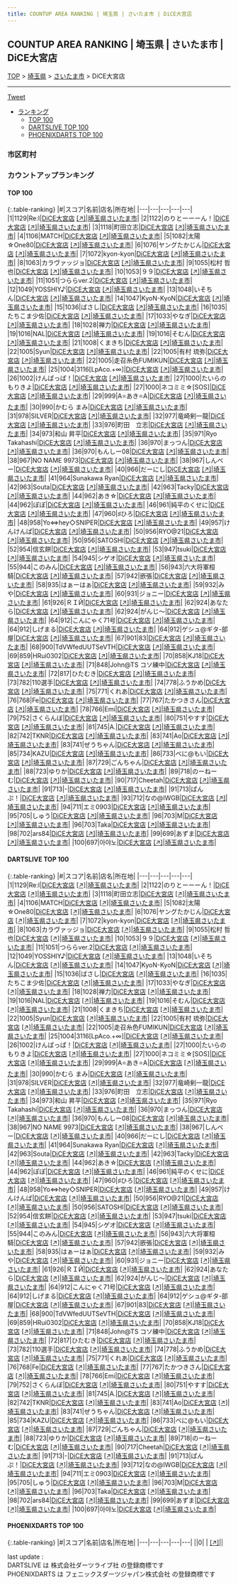```yaml
---
title: COUNTUP AREA RANKING | 埼玉県 | さいたま市 | DiCE大宮店
---
```

## COUNTUP AREA RANKING | 埼玉県 | さいたま市 | DiCE大宮店

[TOP](/darts/rank/) > [埼玉県](/darts/rank/埼玉県/) > [さいたま市](/darts/rank/埼玉県/さいたま市/) > DiCE大宮店

___

<a href="https://twitter.com/share?ref_src=twsrc%5Etfw" data-text="COUNTUP AREA RANKING | 埼玉県さいたま市DiCE大宮店" class="twitter-share-button" data-hashtags="DARTSLIVE,PHOENIXDARTS,darts,ダーツ" data-show-count="false">Tweet</a>

* [ランキング](#カウントアップランキング)
    * [TOP 100](#top-100)
    * [DARTSLIVE TOP 100](#dartslive-top-100)
    * [PHOENIXDARTS TOP 100](#phoenixdarts-top-100)

### 市区町村

<ul>

</ul>

### カウントアップランキング

#### TOP 100



{:.table-ranking}
|#|スコア|名前|店名|所在地|
|---|---|---|---|---|
|1|1129|<span class="rank-name-dl">Re:I</span>|<a href="/darts/rank/shops/e8726cdc5a16e8f7b21333aee1bd51e4.html">DiCE大宮店</a> <a href="https://search.dartslive.com/jp/shop/e8726cdc5a16e8f7b21333aee1bd51e4">[↗]</a>|<a href="/darts/rank/埼玉県/さいたま市">埼玉県さいたま市</a>|
|2|1122|<span class="rank-name-dl">のりとーーーん！</span>|<a href="/darts/rank/shops/e8726cdc5a16e8f7b21333aee1bd51e4.html">DiCE大宮店</a> <a href="https://search.dartslive.com/jp/shop/e8726cdc5a16e8f7b21333aee1bd51e4">[↗]</a>|<a href="/darts/rank/埼玉県/さいたま市">埼玉県さいたま市</a>|
|3|1118|<span class="rank-name-dl">町田立志</span>|<a href="/darts/rank/shops/e8726cdc5a16e8f7b21333aee1bd51e4.html">DiCE大宮店</a> <a href="https://search.dartslive.com/jp/shop/e8726cdc5a16e8f7b21333aee1bd51e4">[↗]</a>|<a href="/darts/rank/埼玉県/さいたま市">埼玉県さいたま市</a>|
|4|1106|<span class="rank-name-dl">MATCH</span>|<a href="/darts/rank/shops/e8726cdc5a16e8f7b21333aee1bd51e4.html">DiCE大宮店</a> <a href="https://search.dartslive.com/jp/shop/e8726cdc5a16e8f7b21333aee1bd51e4">[↗]</a>|<a href="/darts/rank/埼玉県/さいたま市">埼玉県さいたま市</a>|
|5|1082|<span class="rank-name-dl">太陽☆One80</span>|<a href="/darts/rank/shops/e8726cdc5a16e8f7b21333aee1bd51e4.html">DiCE大宮店</a> <a href="https://search.dartslive.com/jp/shop/e8726cdc5a16e8f7b21333aee1bd51e4">[↗]</a>|<a href="/darts/rank/埼玉県/さいたま市">埼玉県さいたま市</a>|
|6|1076|<span class="rank-name-dl">ヤングたかじん</span>|<a href="/darts/rank/shops/e8726cdc5a16e8f7b21333aee1bd51e4.html">DiCE大宮店</a> <a href="https://search.dartslive.com/jp/shop/e8726cdc5a16e8f7b21333aee1bd51e4">[↗]</a>|<a href="/darts/rank/埼玉県/さいたま市">埼玉県さいたま市</a>|
|7|1072|<span class="rank-name-dl">kyon-kyon</span>|<a href="/darts/rank/shops/e8726cdc5a16e8f7b21333aee1bd51e4.html">DiCE大宮店</a> <a href="https://search.dartslive.com/jp/shop/e8726cdc5a16e8f7b21333aee1bd51e4">[↗]</a>|<a href="/darts/rank/埼玉県/さいたま市">埼玉県さいたま市</a>|
|8|1063|<span class="rank-name-dl">カラヴァッジョ</span>|<a href="/darts/rank/shops/e8726cdc5a16e8f7b21333aee1bd51e4.html">DiCE大宮店</a> <a href="https://search.dartslive.com/jp/shop/e8726cdc5a16e8f7b21333aee1bd51e4">[↗]</a>|<a href="/darts/rank/埼玉県/さいたま市">埼玉県さいたま市</a>|
|9|1055|<span class="rank-name-dl">松村 哲也</span>|<a href="/darts/rank/shops/e8726cdc5a16e8f7b21333aee1bd51e4.html">DiCE大宮店</a> <a href="https://search.dartslive.com/jp/shop/e8726cdc5a16e8f7b21333aee1bd51e4">[↗]</a>|<a href="/darts/rank/埼玉県/さいたま市">埼玉県さいたま市</a>|
|10|1053|<span class="rank-name-dl">９９</span>|<a href="/darts/rank/shops/e8726cdc5a16e8f7b21333aee1bd51e4.html">DiCE大宮店</a> <a href="https://search.dartslive.com/jp/shop/e8726cdc5a16e8f7b21333aee1bd51e4">[↗]</a>|<a href="/darts/rank/埼玉県/さいたま市">埼玉県さいたま市</a>|
|11|1051|<span class="rank-name-dl">つららver.2</span>|<a href="/darts/rank/shops/e8726cdc5a16e8f7b21333aee1bd51e4.html">DiCE大宮店</a> <a href="https://search.dartslive.com/jp/shop/e8726cdc5a16e8f7b21333aee1bd51e4">[↗]</a>|<a href="/darts/rank/埼玉県/さいたま市">埼玉県さいたま市</a>|
|12|1049|<span class="rank-name-dl">YOSSHIY♪</span>|<a href="/darts/rank/shops/e8726cdc5a16e8f7b21333aee1bd51e4.html">DiCE大宮店</a> <a href="https://search.dartslive.com/jp/shop/e8726cdc5a16e8f7b21333aee1bd51e4">[↗]</a>|<a href="/darts/rank/埼玉県/さいたま市">埼玉県さいたま市</a>|
|13|1048|<span class="rank-name-dl">いそちん</span>|<a href="/darts/rank/shops/e8726cdc5a16e8f7b21333aee1bd51e4.html">DiCE大宮店</a> <a href="https://search.dartslive.com/jp/shop/e8726cdc5a16e8f7b21333aee1bd51e4">[↗]</a>|<a href="/darts/rank/埼玉県/さいたま市">埼玉県さいたま市</a>|
|14|1047|<span class="rank-name-dl">KyoN-KyoN</span>|<a href="/darts/rank/shops/e8726cdc5a16e8f7b21333aee1bd51e4.html">DiCE大宮店</a> <a href="https://search.dartslive.com/jp/shop/e8726cdc5a16e8f7b21333aee1bd51e4">[↗]</a>|<a href="/darts/rank/埼玉県/さいたま市">埼玉県さいたま市</a>|
|15|1036|<span class="rank-name-dl">ばさし</span>|<a href="/darts/rank/shops/e8726cdc5a16e8f7b21333aee1bd51e4.html">DiCE大宮店</a> <a href="https://search.dartslive.com/jp/shop/e8726cdc5a16e8f7b21333aee1bd51e4">[↗]</a>|<a href="/darts/rank/埼玉県/さいたま市">埼玉県さいたま市</a>|
|16|1035|<span class="rank-name-dl">たちこま少佐</span>|<a href="/darts/rank/shops/e8726cdc5a16e8f7b21333aee1bd51e4.html">DiCE大宮店</a> <a href="https://search.dartslive.com/jp/shop/e8726cdc5a16e8f7b21333aee1bd51e4">[↗]</a>|<a href="/darts/rank/埼玉県/さいたま市">埼玉県さいたま市</a>|
|17|1033|<span class="rank-name-dl">やなぎ</span>|<a href="/darts/rank/shops/e8726cdc5a16e8f7b21333aee1bd51e4.html">DiCE大宮店</a> <a href="https://search.dartslive.com/jp/shop/e8726cdc5a16e8f7b21333aee1bd51e4">[↗]</a>|<a href="/darts/rank/埼玉県/さいたま市">埼玉県さいたま市</a>|
|18|1028|<span class="rank-name-dl">禅力</span>|<a href="/darts/rank/shops/e8726cdc5a16e8f7b21333aee1bd51e4.html">DiCE大宮店</a> <a href="https://search.dartslive.com/jp/shop/e8726cdc5a16e8f7b21333aee1bd51e4">[↗]</a>|<a href="/darts/rank/埼玉県/さいたま市">埼玉県さいたま市</a>|
|19|1016|<span class="rank-name-dl">NAL</span>|<a href="/darts/rank/shops/e8726cdc5a16e8f7b21333aee1bd51e4.html">DiCE大宮店</a> <a href="https://search.dartslive.com/jp/shop/e8726cdc5a16e8f7b21333aee1bd51e4">[↗]</a>|<a href="/darts/rank/埼玉県/さいたま市">埼玉県さいたま市</a>|
|19|1016|<span class="rank-name-dl">そむん</span>|<a href="/darts/rank/shops/e8726cdc5a16e8f7b21333aee1bd51e4.html">DiCE大宮店</a> <a href="https://search.dartslive.com/jp/shop/e8726cdc5a16e8f7b21333aee1bd51e4">[↗]</a>|<a href="/darts/rank/埼玉県/さいたま市">埼玉県さいたま市</a>|
|21|1008|<span class="rank-name-dl">くまきち</span>|<a href="/darts/rank/shops/e8726cdc5a16e8f7b21333aee1bd51e4.html">DiCE大宮店</a> <a href="https://search.dartslive.com/jp/shop/e8726cdc5a16e8f7b21333aee1bd51e4">[↗]</a>|<a href="/darts/rank/埼玉県/さいたま市">埼玉県さいたま市</a>|
|22|1005|<span class="rank-name-dl">Syun</span>|<a href="/darts/rank/shops/e8726cdc5a16e8f7b21333aee1bd51e4.html">DiCE大宮店</a> <a href="https://search.dartslive.com/jp/shop/e8726cdc5a16e8f7b21333aee1bd51e4">[↗]</a>|<a href="/darts/rank/埼玉県/さいたま市">埼玉県さいたま市</a>|
|22|1005|<span class="rank-name-dl">有村 琉弥</span>|<a href="/darts/rank/shops/e8726cdc5a16e8f7b21333aee1bd51e4.html">DiCE大宮店</a> <a href="https://search.dartslive.com/jp/shop/e8726cdc5a16e8f7b21333aee1bd51e4">[↗]</a>|<a href="/darts/rank/埼玉県/さいたま市">埼玉県さいたま市</a>|
|22|1005|<span class="rank-name-dl">走召糸色FUMIKUN</span>|<a href="/darts/rank/shops/e8726cdc5a16e8f7b21333aee1bd51e4.html">DiCE大宮店</a> <a href="https://search.dartslive.com/jp/shop/e8726cdc5a16e8f7b21333aee1bd51e4">[↗]</a>|<a href="/darts/rank/埼玉県/さいたま市">埼玉県さいたま市</a>|
|25|1004|<span class="rank-name-dl">3116[LpAco.+∞]</span>|<a href="/darts/rank/shops/e8726cdc5a16e8f7b21333aee1bd51e4.html">DiCE大宮店</a> <a href="https://search.dartslive.com/jp/shop/e8726cdc5a16e8f7b21333aee1bd51e4">[↗]</a>|<a href="/darts/rank/埼玉県/さいたま市">埼玉県さいたま市</a>|
|26|1002|<span class="rank-name-dl">けんぱっぱ！</span>|<a href="/darts/rank/shops/e8726cdc5a16e8f7b21333aee1bd51e4.html">DiCE大宮店</a> <a href="https://search.dartslive.com/jp/shop/e8726cdc5a16e8f7b21333aee1bd51e4">[↗]</a>|<a href="/darts/rank/埼玉県/さいたま市">埼玉県さいたま市</a>|
|27|1000|<span class="rank-name-dl">たいらのもりきよ</span>|<a href="/darts/rank/shops/e8726cdc5a16e8f7b21333aee1bd51e4.html">DiCE大宮店</a> <a href="https://search.dartslive.com/jp/shop/e8726cdc5a16e8f7b21333aee1bd51e4">[↗]</a>|<a href="/darts/rank/埼玉県/さいたま市">埼玉県さいたま市</a>|
|27|1000|<span class="rank-name-dl">ネコミミ☆[SOS]</span>|<a href="/darts/rank/shops/e8726cdc5a16e8f7b21333aee1bd51e4.html">DiCE大宮店</a> <a href="https://search.dartslive.com/jp/shop/e8726cdc5a16e8f7b21333aee1bd51e4">[↗]</a>|<a href="/darts/rank/埼玉県/さいたま市">埼玉県さいたま市</a>|
|29|999|<span class="rank-name-dl">A⭐あき⭐A</span>|<a href="/darts/rank/shops/e8726cdc5a16e8f7b21333aee1bd51e4.html">DiCE大宮店</a> <a href="https://search.dartslive.com/jp/shop/e8726cdc5a16e8f7b21333aee1bd51e4">[↗]</a>|<a href="/darts/rank/埼玉県/さいたま市">埼玉県さいたま市</a>|
|30|990|<span class="rank-name-dl">かむら まみ</span>|<a href="/darts/rank/shops/e8726cdc5a16e8f7b21333aee1bd51e4.html">DiCE大宮店</a> <a href="https://search.dartslive.com/jp/shop/e8726cdc5a16e8f7b21333aee1bd51e4">[↗]</a>|<a href="/darts/rank/埼玉県/さいたま市">埼玉県さいたま市</a>|
|31|978|<span class="rank-name-dl">SILVER</span>|<a href="/darts/rank/shops/e8726cdc5a16e8f7b21333aee1bd51e4.html">DiCE大宮店</a> <a href="https://search.dartslive.com/jp/shop/e8726cdc5a16e8f7b21333aee1bd51e4">[↗]</a>|<a href="/darts/rank/埼玉県/さいたま市">埼玉県さいたま市</a>|
|32|977|<span class="rank-name-dl">竜崎剣一龍</span>|<a href="/darts/rank/shops/e8726cdc5a16e8f7b21333aee1bd51e4.html">DiCE大宮店</a> <a href="https://search.dartslive.com/jp/shop/e8726cdc5a16e8f7b21333aee1bd51e4">[↗]</a>|<a href="/darts/rank/埼玉県/さいたま市">埼玉県さいたま市</a>|
|33|976|<span class="rank-name-dl">町田　立志</span>|<a href="/darts/rank/shops/e8726cdc5a16e8f7b21333aee1bd51e4.html">DiCE大宮店</a> <a href="https://search.dartslive.com/jp/shop/e8726cdc5a16e8f7b21333aee1bd51e4">[↗]</a>|<a href="/darts/rank/埼玉県/さいたま市">埼玉県さいたま市</a>|
|34|973|<span class="rank-name-dl">和山 昇平</span>|<a href="/darts/rank/shops/e8726cdc5a16e8f7b21333aee1bd51e4.html">DiCE大宮店</a> <a href="https://search.dartslive.com/jp/shop/e8726cdc5a16e8f7b21333aee1bd51e4">[↗]</a>|<a href="/darts/rank/埼玉県/さいたま市">埼玉県さいたま市</a>|
|35|971|<span class="rank-name-dl">Ryo Takahashi</span>|<a href="/darts/rank/shops/e8726cdc5a16e8f7b21333aee1bd51e4.html">DiCE大宮店</a> <a href="https://search.dartslive.com/jp/shop/e8726cdc5a16e8f7b21333aee1bd51e4">[↗]</a>|<a href="/darts/rank/埼玉県/さいたま市">埼玉県さいたま市</a>|
|36|970|<span class="rank-name-dl">まっつん</span>|<a href="/darts/rank/shops/e8726cdc5a16e8f7b21333aee1bd51e4.html">DiCE大宮店</a> <a href="https://search.dartslive.com/jp/shop/e8726cdc5a16e8f7b21333aee1bd51e4">[↗]</a>|<a href="/darts/rank/埼玉県/さいたま市">埼玉県さいたま市</a>|
|36|970|<span class="rank-name-dl">もんしー08</span>|<a href="/darts/rank/shops/e8726cdc5a16e8f7b21333aee1bd51e4.html">DiCE大宮店</a> <a href="https://search.dartslive.com/jp/shop/e8726cdc5a16e8f7b21333aee1bd51e4">[↗]</a>|<a href="/darts/rank/埼玉県/さいたま市">埼玉県さいたま市</a>|
|38|967|<span class="rank-name-dl">NO NAME 9973</span>|<a href="/darts/rank/shops/e8726cdc5a16e8f7b21333aee1bd51e4.html">DiCE大宮店</a> <a href="https://search.dartslive.com/jp/shop/e8726cdc5a16e8f7b21333aee1bd51e4">[↗]</a>|<a href="/darts/rank/埼玉県/さいたま市">埼玉県さいたま市</a>|
|38|967|<span class="rank-name-dl">しんベー</span>|<a href="/darts/rank/shops/e8726cdc5a16e8f7b21333aee1bd51e4.html">DiCE大宮店</a> <a href="https://search.dartslive.com/jp/shop/e8726cdc5a16e8f7b21333aee1bd51e4">[↗]</a>|<a href="/darts/rank/埼玉県/さいたま市">埼玉県さいたま市</a>|
|40|966|<span class="rank-name-dl">だーにし</span>|<a href="/darts/rank/shops/e8726cdc5a16e8f7b21333aee1bd51e4.html">DiCE大宮店</a> <a href="https://search.dartslive.com/jp/shop/e8726cdc5a16e8f7b21333aee1bd51e4">[↗]</a>|<a href="/darts/rank/埼玉県/さいたま市">埼玉県さいたま市</a>|
|41|964|<span class="rank-name-dl">Sunakawa Ryan</span>|<a href="/darts/rank/shops/e8726cdc5a16e8f7b21333aee1bd51e4.html">DiCE大宮店</a> <a href="https://search.dartslive.com/jp/shop/e8726cdc5a16e8f7b21333aee1bd51e4">[↗]</a>|<a href="/darts/rank/埼玉県/さいたま市">埼玉県さいたま市</a>|
|42|963|<span class="rank-name-dl">Souta</span>|<a href="/darts/rank/shops/e8726cdc5a16e8f7b21333aee1bd51e4.html">DiCE大宮店</a> <a href="https://search.dartslive.com/jp/shop/e8726cdc5a16e8f7b21333aee1bd51e4">[↗]</a>|<a href="/darts/rank/埼玉県/さいたま市">埼玉県さいたま市</a>|
|42|963|<span class="rank-name-dl">Tacky</span>|<a href="/darts/rank/shops/e8726cdc5a16e8f7b21333aee1bd51e4.html">DiCE大宮店</a> <a href="https://search.dartslive.com/jp/shop/e8726cdc5a16e8f7b21333aee1bd51e4">[↗]</a>|<a href="/darts/rank/埼玉県/さいたま市">埼玉県さいたま市</a>|
|44|962|<span class="rank-name-dl">あき☆</span>|<a href="/darts/rank/shops/e8726cdc5a16e8f7b21333aee1bd51e4.html">DiCE大宮店</a> <a href="https://search.dartslive.com/jp/shop/e8726cdc5a16e8f7b21333aee1bd51e4">[↗]</a>|<a href="/darts/rank/埼玉県/さいたま市">埼玉県さいたま市</a>|
|44|962|<span class="rank-name-dl">ぽぽ</span>|<a href="/darts/rank/shops/e8726cdc5a16e8f7b21333aee1bd51e4.html">DiCE大宮店</a> <a href="https://search.dartslive.com/jp/shop/e8726cdc5a16e8f7b21333aee1bd51e4">[↗]</a>|<a href="/darts/rank/埼玉県/さいたま市">埼玉県さいたま市</a>|
|46|961|<span class="rank-name-dl">純平のくせに</span>|<a href="/darts/rank/shops/e8726cdc5a16e8f7b21333aee1bd51e4.html">DiCE大宮店</a> <a href="https://search.dartslive.com/jp/shop/e8726cdc5a16e8f7b21333aee1bd51e4">[↗]</a>|<a href="/darts/rank/埼玉県/さいたま市">埼玉県さいたま市</a>|
|47|960|<span class="rank-name-dl">♯ひろ</span>|<a href="/darts/rank/shops/e8726cdc5a16e8f7b21333aee1bd51e4.html">DiCE大宮店</a> <a href="https://search.dartslive.com/jp/shop/e8726cdc5a16e8f7b21333aee1bd51e4">[↗]</a>|<a href="/darts/rank/埼玉県/さいたま市">埼玉県さいたま市</a>|
|48|958|<span class="rank-name-dl">Yo⇔hey◇SNIPER</span>|<a href="/darts/rank/shops/e8726cdc5a16e8f7b21333aee1bd51e4.html">DiCE大宮店</a> <a href="https://search.dartslive.com/jp/shop/e8726cdc5a16e8f7b21333aee1bd51e4">[↗]</a>|<a href="/darts/rank/埼玉県/さいたま市">埼玉県さいたま市</a>|
|49|957|<span class="rank-name-dl">けんけんぱ</span>|<a href="/darts/rank/shops/e8726cdc5a16e8f7b21333aee1bd51e4.html">DiCE大宮店</a> <a href="https://search.dartslive.com/jp/shop/e8726cdc5a16e8f7b21333aee1bd51e4">[↗]</a>|<a href="/darts/rank/埼玉県/さいたま市">埼玉県さいたま市</a>|
|50|956|<span class="rank-name-dl">RYO@21</span>|<a href="/darts/rank/shops/e8726cdc5a16e8f7b21333aee1bd51e4.html">DiCE大宮店</a> <a href="https://search.dartslive.com/jp/shop/e8726cdc5a16e8f7b21333aee1bd51e4">[↗]</a>|<a href="/darts/rank/埼玉県/さいたま市">埼玉県さいたま市</a>|
|50|956|<span class="rank-name-dl">SATOSHI</span>|<a href="/darts/rank/shops/e8726cdc5a16e8f7b21333aee1bd51e4.html">DiCE大宮店</a> <a href="https://search.dartslive.com/jp/shop/e8726cdc5a16e8f7b21333aee1bd51e4">[↗]</a>|<a href="/darts/rank/埼玉県/さいたま市">埼玉県さいたま市</a>|
|52|954|<span class="rank-name-dl">信玄餅</span>|<a href="/darts/rank/shops/e8726cdc5a16e8f7b21333aee1bd51e4.html">DiCE大宮店</a> <a href="https://search.dartslive.com/jp/shop/e8726cdc5a16e8f7b21333aee1bd51e4">[↗]</a>|<a href="/darts/rank/埼玉県/さいたま市">埼玉県さいたま市</a>|
|53|947|<span class="rank-name-dl">tsuki</span>|<a href="/darts/rank/shops/e8726cdc5a16e8f7b21333aee1bd51e4.html">DiCE大宮店</a> <a href="https://search.dartslive.com/jp/shop/e8726cdc5a16e8f7b21333aee1bd51e4">[↗]</a>|<a href="/darts/rank/埼玉県/さいたま市">埼玉県さいたま市</a>|
|54|945|<span class="rank-name-dl">シゲオ</span>|<a href="/darts/rank/shops/e8726cdc5a16e8f7b21333aee1bd51e4.html">DiCE大宮店</a> <a href="https://search.dartslive.com/jp/shop/e8726cdc5a16e8f7b21333aee1bd51e4">[↗]</a>|<a href="/darts/rank/埼玉県/さいたま市">埼玉県さいたま市</a>|
|55|944|<span class="rank-name-dl">このみん</span>|<a href="/darts/rank/shops/e8726cdc5a16e8f7b21333aee1bd51e4.html">DiCE大宮店</a> <a href="https://search.dartslive.com/jp/shop/e8726cdc5a16e8f7b21333aee1bd51e4">[↗]</a>|<a href="/darts/rank/埼玉県/さいたま市">埼玉県さいたま市</a>|
|56|943|<span class="rank-name-dl">六大将軍桓騎</span>|<a href="/darts/rank/shops/e8726cdc5a16e8f7b21333aee1bd51e4.html">DiCE大宮店</a> <a href="https://search.dartslive.com/jp/shop/e8726cdc5a16e8f7b21333aee1bd51e4">[↗]</a>|<a href="/darts/rank/埼玉県/さいたま市">埼玉県さいたま市</a>|
|57|942|<span class="rank-name-dl">嵌張</span>|<a href="/darts/rank/shops/e8726cdc5a16e8f7b21333aee1bd51e4.html">DiCE大宮店</a> <a href="https://search.dartslive.com/jp/shop/e8726cdc5a16e8f7b21333aee1bd51e4">[↗]</a>|<a href="/darts/rank/埼玉県/さいたま市">埼玉県さいたま市</a>|
|58|935|<span class="rank-name-dl">はぁーはぁ</span>|<a href="/darts/rank/shops/e8726cdc5a16e8f7b21333aee1bd51e4.html">DiCE大宮店</a> <a href="https://search.dartslive.com/jp/shop/e8726cdc5a16e8f7b21333aee1bd51e4">[↗]</a>|<a href="/darts/rank/埼玉県/さいたま市">埼玉県さいたま市</a>|
|59|932|<span class="rank-name-dl">みや</span>|<a href="/darts/rank/shops/e8726cdc5a16e8f7b21333aee1bd51e4.html">DiCE大宮店</a> <a href="https://search.dartslive.com/jp/shop/e8726cdc5a16e8f7b21333aee1bd51e4">[↗]</a>|<a href="/darts/rank/埼玉県/さいたま市">埼玉県さいたま市</a>|
|60|931|<span class="rank-name-dl">ジョニー</span>|<a href="/darts/rank/shops/e8726cdc5a16e8f7b21333aee1bd51e4.html">DiCE大宮店</a> <a href="https://search.dartslive.com/jp/shop/e8726cdc5a16e8f7b21333aee1bd51e4">[↗]</a>|<a href="/darts/rank/埼玉県/さいたま市">埼玉県さいたま市</a>|
|61|926|<span class="rank-name-dl">ＲＩЙ</span>|<a href="/darts/rank/shops/e8726cdc5a16e8f7b21333aee1bd51e4.html">DiCE大宮店</a> <a href="https://search.dartslive.com/jp/shop/e8726cdc5a16e8f7b21333aee1bd51e4">[↗]</a>|<a href="/darts/rank/埼玉県/さいたま市">埼玉県さいたま市</a>|
|62|924|<span class="rank-name-dl">あなたら</span>|<a href="/darts/rank/shops/e8726cdc5a16e8f7b21333aee1bd51e4.html">DiCE大宮店</a> <a href="https://search.dartslive.com/jp/shop/e8726cdc5a16e8f7b21333aee1bd51e4">[↗]</a>|<a href="/darts/rank/埼玉県/さいたま市">埼玉県さいたま市</a>|
|62|924|<span class="rank-name-dl">がんじ～</span>|<a href="/darts/rank/shops/e8726cdc5a16e8f7b21333aee1bd51e4.html">DiCE大宮店</a> <a href="https://search.dartslive.com/jp/shop/e8726cdc5a16e8f7b21333aee1bd51e4">[↗]</a>|<a href="/darts/rank/埼玉県/さいたま市">埼玉県さいたま市</a>|
|64|912|<span class="rank-name-dl">こんにゃく71号</span>|<a href="/darts/rank/shops/e8726cdc5a16e8f7b21333aee1bd51e4.html">DiCE大宮店</a> <a href="https://search.dartslive.com/jp/shop/e8726cdc5a16e8f7b21333aee1bd51e4">[↗]</a>|<a href="/darts/rank/埼玉県/さいたま市">埼玉県さいたま市</a>|
|64|912|<span class="rank-name-dl">しげまる</span>|<a href="/darts/rank/shops/e8726cdc5a16e8f7b21333aee1bd51e4.html">DiCE大宮店</a> <a href="https://search.dartslive.com/jp/shop/e8726cdc5a16e8f7b21333aee1bd51e4">[↗]</a>|<a href="/darts/rank/埼玉県/さいたま市">埼玉県さいたま市</a>|
|64|912|<span class="rank-name-dl">ゲシュ@ギタ-部屋</span>|<a href="/darts/rank/shops/e8726cdc5a16e8f7b21333aee1bd51e4.html">DiCE大宮店</a> <a href="https://search.dartslive.com/jp/shop/e8726cdc5a16e8f7b21333aee1bd51e4">[↗]</a>|<a href="/darts/rank/埼玉県/さいたま市">埼玉県さいたま市</a>|
|67|901|<span class="rank-name-dl">83</span>|<a href="/darts/rank/shops/e8726cdc5a16e8f7b21333aee1bd51e4.html">DiCE大宮店</a> <a href="https://search.dartslive.com/jp/shop/e8726cdc5a16e8f7b21333aee1bd51e4">[↗]</a>|<a href="/darts/rank/埼玉県/さいたま市">埼玉県さいたま市</a>|
|68|900|<span class="rank-name-dl">TdVWfedUUTSeVTH</span>|<a href="/darts/rank/shops/e8726cdc5a16e8f7b21333aee1bd51e4.html">DiCE大宮店</a> <a href="https://search.dartslive.com/jp/shop/e8726cdc5a16e8f7b21333aee1bd51e4">[↗]</a>|<a href="/darts/rank/埼玉県/さいたま市">埼玉県さいたま市</a>|
|69|859|<span class="rank-name-dl">HRui0302</span>|<a href="/darts/rank/shops/e8726cdc5a16e8f7b21333aee1bd51e4.html">DiCE大宮店</a> <a href="https://search.dartslive.com/jp/shop/e8726cdc5a16e8f7b21333aee1bd51e4">[↗]</a>|<a href="/darts/rank/埼玉県/さいたま市">埼玉県さいたま市</a>|
|70|858|<span class="rank-name-dl">KJ18</span>|<a href="/darts/rank/shops/e8726cdc5a16e8f7b21333aee1bd51e4.html">DiCE大宮店</a> <a href="https://search.dartslive.com/jp/shop/e8726cdc5a16e8f7b21333aee1bd51e4">[↗]</a>|<a href="/darts/rank/埼玉県/さいたま市">埼玉県さいたま市</a>|
|71|848|<span class="rank-name-dl">John@TS コソ練中</span>|<a href="/darts/rank/shops/e8726cdc5a16e8f7b21333aee1bd51e4.html">DiCE大宮店</a> <a href="https://search.dartslive.com/jp/shop/e8726cdc5a16e8f7b21333aee1bd51e4">[↗]</a>|<a href="/darts/rank/埼玉県/さいたま市">埼玉県さいたま市</a>|
|72|817|<span class="rank-name-dl">ひたむき</span>|<a href="/darts/rank/shops/e8726cdc5a16e8f7b21333aee1bd51e4.html">DiCE大宮店</a> <a href="https://search.dartslive.com/jp/shop/e8726cdc5a16e8f7b21333aee1bd51e4">[↗]</a>|<a href="/darts/rank/埼玉県/さいたま市">埼玉県さいたま市</a>|
|73|782|<span class="rank-name-dl">110選手</span>|<a href="/darts/rank/shops/e8726cdc5a16e8f7b21333aee1bd51e4.html">DiCE大宮店</a> <a href="https://search.dartslive.com/jp/shop/e8726cdc5a16e8f7b21333aee1bd51e4">[↗]</a>|<a href="/darts/rank/埼玉県/さいたま市">埼玉県さいたま市</a>|
|74|778|<span class="rank-name-dl">ふうかめ</span>|<a href="/darts/rank/shops/e8726cdc5a16e8f7b21333aee1bd51e4.html">DiCE大宮店</a> <a href="https://search.dartslive.com/jp/shop/e8726cdc5a16e8f7b21333aee1bd51e4">[↗]</a>|<a href="/darts/rank/埼玉県/さいたま市">埼玉県さいたま市</a>|
|75|771|<span class="rank-name-dl">くれあ</span>|<a href="/darts/rank/shops/e8726cdc5a16e8f7b21333aee1bd51e4.html">DiCE大宮店</a> <a href="https://search.dartslive.com/jp/shop/e8726cdc5a16e8f7b21333aee1bd51e4">[↗]</a>|<a href="/darts/rank/埼玉県/さいたま市">埼玉県さいたま市</a>|
|76|768|<span class="rank-name-dl">Fe</span>|<a href="/darts/rank/shops/e8726cdc5a16e8f7b21333aee1bd51e4.html">DiCE大宮店</a> <a href="https://search.dartslive.com/jp/shop/e8726cdc5a16e8f7b21333aee1bd51e4">[↗]</a>|<a href="/darts/rank/埼玉県/さいたま市">埼玉県さいたま市</a>|
|77|767|<span class="rank-name-dl">たかつきさん</span>|<a href="/darts/rank/shops/e8726cdc5a16e8f7b21333aee1bd51e4.html">DiCE大宮店</a> <a href="https://search.dartslive.com/jp/shop/e8726cdc5a16e8f7b21333aee1bd51e4">[↗]</a>|<a href="/darts/rank/埼玉県/さいたま市">埼玉県さいたま市</a>|
|78|766|<span class="rank-name-dl">Emi</span>|<a href="/darts/rank/shops/e8726cdc5a16e8f7b21333aee1bd51e4.html">DiCE大宮店</a> <a href="https://search.dartslive.com/jp/shop/e8726cdc5a16e8f7b21333aee1bd51e4">[↗]</a>|<a href="/darts/rank/埼玉県/さいたま市">埼玉県さいたま市</a>|
|79|752|<span class="rank-name-dl">さくらんぼ</span>|<a href="/darts/rank/shops/e8726cdc5a16e8f7b21333aee1bd51e4.html">DiCE大宮店</a> <a href="https://search.dartslive.com/jp/shop/e8726cdc5a16e8f7b21333aee1bd51e4">[↗]</a>|<a href="/darts/rank/埼玉県/さいたま市">埼玉県さいたま市</a>|
|80|751|<span class="rank-name-dl">やすす</span>|<a href="/darts/rank/shops/e8726cdc5a16e8f7b21333aee1bd51e4.html">DiCE大宮店</a> <a href="https://search.dartslive.com/jp/shop/e8726cdc5a16e8f7b21333aee1bd51e4">[↗]</a>|<a href="/darts/rank/埼玉県/さいたま市">埼玉県さいたま市</a>|
|81|745|<span class="rank-name-dl">A.</span>|<a href="/darts/rank/shops/e8726cdc5a16e8f7b21333aee1bd51e4.html">DiCE大宮店</a> <a href="https://search.dartslive.com/jp/shop/e8726cdc5a16e8f7b21333aee1bd51e4">[↗]</a>|<a href="/darts/rank/埼玉県/さいたま市">埼玉県さいたま市</a>|
|82|742|<span class="rank-name-dl">TKNR</span>|<a href="/darts/rank/shops/e8726cdc5a16e8f7b21333aee1bd51e4.html">DiCE大宮店</a> <a href="https://search.dartslive.com/jp/shop/e8726cdc5a16e8f7b21333aee1bd51e4">[↗]</a>|<a href="/darts/rank/埼玉県/さいたま市">埼玉県さいたま市</a>|
|83|741|<span class="rank-name-dl">Ao</span>|<a href="/darts/rank/shops/e8726cdc5a16e8f7b21333aee1bd51e4.html">DiCE大宮店</a> <a href="https://search.dartslive.com/jp/shop/e8726cdc5a16e8f7b21333aee1bd51e4">[↗]</a>|<a href="/darts/rank/埼玉県/さいたま市">埼玉県さいたま市</a>|
|83|741|<span class="rank-name-dl">ぜうちゃん</span>|<a href="/darts/rank/shops/e8726cdc5a16e8f7b21333aee1bd51e4.html">DiCE大宮店</a> <a href="https://search.dartslive.com/jp/shop/e8726cdc5a16e8f7b21333aee1bd51e4">[↗]</a>|<a href="/darts/rank/埼玉県/さいたま市">埼玉県さいたま市</a>|
|85|734|<span class="rank-name-dl">KAZU</span>|<a href="/darts/rank/shops/e8726cdc5a16e8f7b21333aee1bd51e4.html">DiCE大宮店</a> <a href="https://search.dartslive.com/jp/shop/e8726cdc5a16e8f7b21333aee1bd51e4">[↗]</a>|<a href="/darts/rank/埼玉県/さいたま市">埼玉県さいたま市</a>|
|86|733|<span class="rank-name-dl">べに@もい</span>|<a href="/darts/rank/shops/e8726cdc5a16e8f7b21333aee1bd51e4.html">DiCE大宮店</a> <a href="https://search.dartslive.com/jp/shop/e8726cdc5a16e8f7b21333aee1bd51e4">[↗]</a>|<a href="/darts/rank/埼玉県/さいたま市">埼玉県さいたま市</a>|
|87|729|<span class="rank-name-dl">ごんちゃん</span>|<a href="/darts/rank/shops/e8726cdc5a16e8f7b21333aee1bd51e4.html">DiCE大宮店</a> <a href="https://search.dartslive.com/jp/shop/e8726cdc5a16e8f7b21333aee1bd51e4">[↗]</a>|<a href="/darts/rank/埼玉県/さいたま市">埼玉県さいたま市</a>|
|88|723|<span class="rank-name-dl">ゆりか</span>|<a href="/darts/rank/shops/e8726cdc5a16e8f7b21333aee1bd51e4.html">DiCE大宮店</a> <a href="https://search.dartslive.com/jp/shop/e8726cdc5a16e8f7b21333aee1bd51e4">[↗]</a>|<a href="/darts/rank/埼玉県/さいたま市">埼玉県さいたま市</a>|
|89|718|<span class="rank-name-dl">のーねーむ</span>|<a href="/darts/rank/shops/e8726cdc5a16e8f7b21333aee1bd51e4.html">DiCE大宮店</a> <a href="https://search.dartslive.com/jp/shop/e8726cdc5a16e8f7b21333aee1bd51e4">[↗]</a>|<a href="/darts/rank/埼玉県/さいたま市">埼玉県さいたま市</a>|
|90|717|<span class="rank-name-dl">Cheetah</span>|<a href="/darts/rank/shops/e8726cdc5a16e8f7b21333aee1bd51e4.html">DiCE大宮店</a> <a href="https://search.dartslive.com/jp/shop/e8726cdc5a16e8f7b21333aee1bd51e4">[↗]</a>|<a href="/darts/rank/埼玉県/さいたま市">埼玉県さいたま市</a>|
|91|713|<span class="rank-name-dl">-</span>|<a href="/darts/rank/shops/e8726cdc5a16e8f7b21333aee1bd51e4.html">DiCE大宮店</a> <a href="https://search.dartslive.com/jp/shop/e8726cdc5a16e8f7b21333aee1bd51e4">[↗]</a>|<a href="/darts/rank/埼玉県/さいたま市">埼玉県さいたま市</a>|
|91|713|<span class="rank-name-dl">ぱんぷ！</span>|<a href="/darts/rank/shops/e8726cdc5a16e8f7b21333aee1bd51e4.html">DiCE大宮店</a> <a href="https://search.dartslive.com/jp/shop/e8726cdc5a16e8f7b21333aee1bd51e4">[↗]</a>|<a href="/darts/rank/埼玉県/さいたま市">埼玉県さいたま市</a>|
|93|712|<span class="rank-name-dl">なの@IWGB</span>|<a href="/darts/rank/shops/e8726cdc5a16e8f7b21333aee1bd51e4.html">DiCE大宮店</a> <a href="https://search.dartslive.com/jp/shop/e8726cdc5a16e8f7b21333aee1bd51e4">[↗]</a>|<a href="/darts/rank/埼玉県/さいたま市">埼玉県さいたま市</a>|
|94|711|<span class="rank-name-dl">エミ0903</span>|<a href="/darts/rank/shops/e8726cdc5a16e8f7b21333aee1bd51e4.html">DiCE大宮店</a> <a href="https://search.dartslive.com/jp/shop/e8726cdc5a16e8f7b21333aee1bd51e4">[↗]</a>|<a href="/darts/rank/埼玉県/さいたま市">埼玉県さいたま市</a>|
|95|705|<span class="rank-name-dl">しゅう</span>|<a href="/darts/rank/shops/e8726cdc5a16e8f7b21333aee1bd51e4.html">DiCE大宮店</a> <a href="https://search.dartslive.com/jp/shop/e8726cdc5a16e8f7b21333aee1bd51e4">[↗]</a>|<a href="/darts/rank/埼玉県/さいたま市">埼玉県さいたま市</a>|
|96|703|<span class="rank-name-dl">M</span>|<a href="/darts/rank/shops/e8726cdc5a16e8f7b21333aee1bd51e4.html">DiCE大宮店</a> <a href="https://search.dartslive.com/jp/shop/e8726cdc5a16e8f7b21333aee1bd51e4">[↗]</a>|<a href="/darts/rank/埼玉県/さいたま市">埼玉県さいたま市</a>|
|96|703|<span class="rank-name-dl">Taka</span>|<a href="/darts/rank/shops/e8726cdc5a16e8f7b21333aee1bd51e4.html">DiCE大宮店</a> <a href="https://search.dartslive.com/jp/shop/e8726cdc5a16e8f7b21333aee1bd51e4">[↗]</a>|<a href="/darts/rank/埼玉県/さいたま市">埼玉県さいたま市</a>|
|98|702|<span class="rank-name-dl">ars84</span>|<a href="/darts/rank/shops/e8726cdc5a16e8f7b21333aee1bd51e4.html">DiCE大宮店</a> <a href="https://search.dartslive.com/jp/shop/e8726cdc5a16e8f7b21333aee1bd51e4">[↗]</a>|<a href="/darts/rank/埼玉県/さいたま市">埼玉県さいたま市</a>|
|99|699|<span class="rank-name-dl">あずま</span>|<a href="/darts/rank/shops/e8726cdc5a16e8f7b21333aee1bd51e4.html">DiCE大宮店</a> <a href="https://search.dartslive.com/jp/shop/e8726cdc5a16e8f7b21333aee1bd51e4">[↗]</a>|<a href="/darts/rank/埼玉県/さいたま市">埼玉県さいたま市</a>|
|100|697|<span class="rank-name-dl">아야노</span>|<a href="/darts/rank/shops/e8726cdc5a16e8f7b21333aee1bd51e4.html">DiCE大宮店</a> <a href="https://search.dartslive.com/jp/shop/e8726cdc5a16e8f7b21333aee1bd51e4">[↗]</a>|<a href="/darts/rank/埼玉県/さいたま市">埼玉県さいたま市</a>|


#### DARTSLIVE TOP 100



{:.table-ranking}
|#|スコア|名前|店名|所在地|
|---|---|---|---|---|
|1|1129|<span class="rank-name-dl">Re:I</span>|<a href="/darts/rank/shops/e8726cdc5a16e8f7b21333aee1bd51e4.html">DiCE大宮店</a> <a href="https://search.dartslive.com/jp/shop/e8726cdc5a16e8f7b21333aee1bd51e4">[↗]</a>|<a href="/darts/rank/埼玉県/さいたま市">埼玉県さいたま市</a>|
|2|1122|<span class="rank-name-dl">のりとーーーん！</span>|<a href="/darts/rank/shops/e8726cdc5a16e8f7b21333aee1bd51e4.html">DiCE大宮店</a> <a href="https://search.dartslive.com/jp/shop/e8726cdc5a16e8f7b21333aee1bd51e4">[↗]</a>|<a href="/darts/rank/埼玉県/さいたま市">埼玉県さいたま市</a>|
|3|1118|<span class="rank-name-dl">町田立志</span>|<a href="/darts/rank/shops/e8726cdc5a16e8f7b21333aee1bd51e4.html">DiCE大宮店</a> <a href="https://search.dartslive.com/jp/shop/e8726cdc5a16e8f7b21333aee1bd51e4">[↗]</a>|<a href="/darts/rank/埼玉県/さいたま市">埼玉県さいたま市</a>|
|4|1106|<span class="rank-name-dl">MATCH</span>|<a href="/darts/rank/shops/e8726cdc5a16e8f7b21333aee1bd51e4.html">DiCE大宮店</a> <a href="https://search.dartslive.com/jp/shop/e8726cdc5a16e8f7b21333aee1bd51e4">[↗]</a>|<a href="/darts/rank/埼玉県/さいたま市">埼玉県さいたま市</a>|
|5|1082|<span class="rank-name-dl">太陽☆One80</span>|<a href="/darts/rank/shops/e8726cdc5a16e8f7b21333aee1bd51e4.html">DiCE大宮店</a> <a href="https://search.dartslive.com/jp/shop/e8726cdc5a16e8f7b21333aee1bd51e4">[↗]</a>|<a href="/darts/rank/埼玉県/さいたま市">埼玉県さいたま市</a>|
|6|1076|<span class="rank-name-dl">ヤングたかじん</span>|<a href="/darts/rank/shops/e8726cdc5a16e8f7b21333aee1bd51e4.html">DiCE大宮店</a> <a href="https://search.dartslive.com/jp/shop/e8726cdc5a16e8f7b21333aee1bd51e4">[↗]</a>|<a href="/darts/rank/埼玉県/さいたま市">埼玉県さいたま市</a>|
|7|1072|<span class="rank-name-dl">kyon-kyon</span>|<a href="/darts/rank/shops/e8726cdc5a16e8f7b21333aee1bd51e4.html">DiCE大宮店</a> <a href="https://search.dartslive.com/jp/shop/e8726cdc5a16e8f7b21333aee1bd51e4">[↗]</a>|<a href="/darts/rank/埼玉県/さいたま市">埼玉県さいたま市</a>|
|8|1063|<span class="rank-name-dl">カラヴァッジョ</span>|<a href="/darts/rank/shops/e8726cdc5a16e8f7b21333aee1bd51e4.html">DiCE大宮店</a> <a href="https://search.dartslive.com/jp/shop/e8726cdc5a16e8f7b21333aee1bd51e4">[↗]</a>|<a href="/darts/rank/埼玉県/さいたま市">埼玉県さいたま市</a>|
|9|1055|<span class="rank-name-dl">松村 哲也</span>|<a href="/darts/rank/shops/e8726cdc5a16e8f7b21333aee1bd51e4.html">DiCE大宮店</a> <a href="https://search.dartslive.com/jp/shop/e8726cdc5a16e8f7b21333aee1bd51e4">[↗]</a>|<a href="/darts/rank/埼玉県/さいたま市">埼玉県さいたま市</a>|
|10|1053|<span class="rank-name-dl">９９</span>|<a href="/darts/rank/shops/e8726cdc5a16e8f7b21333aee1bd51e4.html">DiCE大宮店</a> <a href="https://search.dartslive.com/jp/shop/e8726cdc5a16e8f7b21333aee1bd51e4">[↗]</a>|<a href="/darts/rank/埼玉県/さいたま市">埼玉県さいたま市</a>|
|11|1051|<span class="rank-name-dl">つららver.2</span>|<a href="/darts/rank/shops/e8726cdc5a16e8f7b21333aee1bd51e4.html">DiCE大宮店</a> <a href="https://search.dartslive.com/jp/shop/e8726cdc5a16e8f7b21333aee1bd51e4">[↗]</a>|<a href="/darts/rank/埼玉県/さいたま市">埼玉県さいたま市</a>|
|12|1049|<span class="rank-name-dl">YOSSHIY♪</span>|<a href="/darts/rank/shops/e8726cdc5a16e8f7b21333aee1bd51e4.html">DiCE大宮店</a> <a href="https://search.dartslive.com/jp/shop/e8726cdc5a16e8f7b21333aee1bd51e4">[↗]</a>|<a href="/darts/rank/埼玉県/さいたま市">埼玉県さいたま市</a>|
|13|1048|<span class="rank-name-dl">いそちん</span>|<a href="/darts/rank/shops/e8726cdc5a16e8f7b21333aee1bd51e4.html">DiCE大宮店</a> <a href="https://search.dartslive.com/jp/shop/e8726cdc5a16e8f7b21333aee1bd51e4">[↗]</a>|<a href="/darts/rank/埼玉県/さいたま市">埼玉県さいたま市</a>|
|14|1047|<span class="rank-name-dl">KyoN-KyoN</span>|<a href="/darts/rank/shops/e8726cdc5a16e8f7b21333aee1bd51e4.html">DiCE大宮店</a> <a href="https://search.dartslive.com/jp/shop/e8726cdc5a16e8f7b21333aee1bd51e4">[↗]</a>|<a href="/darts/rank/埼玉県/さいたま市">埼玉県さいたま市</a>|
|15|1036|<span class="rank-name-dl">ばさし</span>|<a href="/darts/rank/shops/e8726cdc5a16e8f7b21333aee1bd51e4.html">DiCE大宮店</a> <a href="https://search.dartslive.com/jp/shop/e8726cdc5a16e8f7b21333aee1bd51e4">[↗]</a>|<a href="/darts/rank/埼玉県/さいたま市">埼玉県さいたま市</a>|
|16|1035|<span class="rank-name-dl">たちこま少佐</span>|<a href="/darts/rank/shops/e8726cdc5a16e8f7b21333aee1bd51e4.html">DiCE大宮店</a> <a href="https://search.dartslive.com/jp/shop/e8726cdc5a16e8f7b21333aee1bd51e4">[↗]</a>|<a href="/darts/rank/埼玉県/さいたま市">埼玉県さいたま市</a>|
|17|1033|<span class="rank-name-dl">やなぎ</span>|<a href="/darts/rank/shops/e8726cdc5a16e8f7b21333aee1bd51e4.html">DiCE大宮店</a> <a href="https://search.dartslive.com/jp/shop/e8726cdc5a16e8f7b21333aee1bd51e4">[↗]</a>|<a href="/darts/rank/埼玉県/さいたま市">埼玉県さいたま市</a>|
|18|1028|<span class="rank-name-dl">禅力</span>|<a href="/darts/rank/shops/e8726cdc5a16e8f7b21333aee1bd51e4.html">DiCE大宮店</a> <a href="https://search.dartslive.com/jp/shop/e8726cdc5a16e8f7b21333aee1bd51e4">[↗]</a>|<a href="/darts/rank/埼玉県/さいたま市">埼玉県さいたま市</a>|
|19|1016|<span class="rank-name-dl">NAL</span>|<a href="/darts/rank/shops/e8726cdc5a16e8f7b21333aee1bd51e4.html">DiCE大宮店</a> <a href="https://search.dartslive.com/jp/shop/e8726cdc5a16e8f7b21333aee1bd51e4">[↗]</a>|<a href="/darts/rank/埼玉県/さいたま市">埼玉県さいたま市</a>|
|19|1016|<span class="rank-name-dl">そむん</span>|<a href="/darts/rank/shops/e8726cdc5a16e8f7b21333aee1bd51e4.html">DiCE大宮店</a> <a href="https://search.dartslive.com/jp/shop/e8726cdc5a16e8f7b21333aee1bd51e4">[↗]</a>|<a href="/darts/rank/埼玉県/さいたま市">埼玉県さいたま市</a>|
|21|1008|<span class="rank-name-dl">くまきち</span>|<a href="/darts/rank/shops/e8726cdc5a16e8f7b21333aee1bd51e4.html">DiCE大宮店</a> <a href="https://search.dartslive.com/jp/shop/e8726cdc5a16e8f7b21333aee1bd51e4">[↗]</a>|<a href="/darts/rank/埼玉県/さいたま市">埼玉県さいたま市</a>|
|22|1005|<span class="rank-name-dl">Syun</span>|<a href="/darts/rank/shops/e8726cdc5a16e8f7b21333aee1bd51e4.html">DiCE大宮店</a> <a href="https://search.dartslive.com/jp/shop/e8726cdc5a16e8f7b21333aee1bd51e4">[↗]</a>|<a href="/darts/rank/埼玉県/さいたま市">埼玉県さいたま市</a>|
|22|1005|<span class="rank-name-dl">有村 琉弥</span>|<a href="/darts/rank/shops/e8726cdc5a16e8f7b21333aee1bd51e4.html">DiCE大宮店</a> <a href="https://search.dartslive.com/jp/shop/e8726cdc5a16e8f7b21333aee1bd51e4">[↗]</a>|<a href="/darts/rank/埼玉県/さいたま市">埼玉県さいたま市</a>|
|22|1005|<span class="rank-name-dl">走召糸色FUMIKUN</span>|<a href="/darts/rank/shops/e8726cdc5a16e8f7b21333aee1bd51e4.html">DiCE大宮店</a> <a href="https://search.dartslive.com/jp/shop/e8726cdc5a16e8f7b21333aee1bd51e4">[↗]</a>|<a href="/darts/rank/埼玉県/さいたま市">埼玉県さいたま市</a>|
|25|1004|<span class="rank-name-dl">3116[LpAco.+∞]</span>|<a href="/darts/rank/shops/e8726cdc5a16e8f7b21333aee1bd51e4.html">DiCE大宮店</a> <a href="https://search.dartslive.com/jp/shop/e8726cdc5a16e8f7b21333aee1bd51e4">[↗]</a>|<a href="/darts/rank/埼玉県/さいたま市">埼玉県さいたま市</a>|
|26|1002|<span class="rank-name-dl">けんぱっぱ！</span>|<a href="/darts/rank/shops/e8726cdc5a16e8f7b21333aee1bd51e4.html">DiCE大宮店</a> <a href="https://search.dartslive.com/jp/shop/e8726cdc5a16e8f7b21333aee1bd51e4">[↗]</a>|<a href="/darts/rank/埼玉県/さいたま市">埼玉県さいたま市</a>|
|27|1000|<span class="rank-name-dl">たいらのもりきよ</span>|<a href="/darts/rank/shops/e8726cdc5a16e8f7b21333aee1bd51e4.html">DiCE大宮店</a> <a href="https://search.dartslive.com/jp/shop/e8726cdc5a16e8f7b21333aee1bd51e4">[↗]</a>|<a href="/darts/rank/埼玉県/さいたま市">埼玉県さいたま市</a>|
|27|1000|<span class="rank-name-dl">ネコミミ☆[SOS]</span>|<a href="/darts/rank/shops/e8726cdc5a16e8f7b21333aee1bd51e4.html">DiCE大宮店</a> <a href="https://search.dartslive.com/jp/shop/e8726cdc5a16e8f7b21333aee1bd51e4">[↗]</a>|<a href="/darts/rank/埼玉県/さいたま市">埼玉県さいたま市</a>|
|29|999|<span class="rank-name-dl">A⭐あき⭐A</span>|<a href="/darts/rank/shops/e8726cdc5a16e8f7b21333aee1bd51e4.html">DiCE大宮店</a> <a href="https://search.dartslive.com/jp/shop/e8726cdc5a16e8f7b21333aee1bd51e4">[↗]</a>|<a href="/darts/rank/埼玉県/さいたま市">埼玉県さいたま市</a>|
|30|990|<span class="rank-name-dl">かむら まみ</span>|<a href="/darts/rank/shops/e8726cdc5a16e8f7b21333aee1bd51e4.html">DiCE大宮店</a> <a href="https://search.dartslive.com/jp/shop/e8726cdc5a16e8f7b21333aee1bd51e4">[↗]</a>|<a href="/darts/rank/埼玉県/さいたま市">埼玉県さいたま市</a>|
|31|978|<span class="rank-name-dl">SILVER</span>|<a href="/darts/rank/shops/e8726cdc5a16e8f7b21333aee1bd51e4.html">DiCE大宮店</a> <a href="https://search.dartslive.com/jp/shop/e8726cdc5a16e8f7b21333aee1bd51e4">[↗]</a>|<a href="/darts/rank/埼玉県/さいたま市">埼玉県さいたま市</a>|
|32|977|<span class="rank-name-dl">竜崎剣一龍</span>|<a href="/darts/rank/shops/e8726cdc5a16e8f7b21333aee1bd51e4.html">DiCE大宮店</a> <a href="https://search.dartslive.com/jp/shop/e8726cdc5a16e8f7b21333aee1bd51e4">[↗]</a>|<a href="/darts/rank/埼玉県/さいたま市">埼玉県さいたま市</a>|
|33|976|<span class="rank-name-dl">町田　立志</span>|<a href="/darts/rank/shops/e8726cdc5a16e8f7b21333aee1bd51e4.html">DiCE大宮店</a> <a href="https://search.dartslive.com/jp/shop/e8726cdc5a16e8f7b21333aee1bd51e4">[↗]</a>|<a href="/darts/rank/埼玉県/さいたま市">埼玉県さいたま市</a>|
|34|973|<span class="rank-name-dl">和山 昇平</span>|<a href="/darts/rank/shops/e8726cdc5a16e8f7b21333aee1bd51e4.html">DiCE大宮店</a> <a href="https://search.dartslive.com/jp/shop/e8726cdc5a16e8f7b21333aee1bd51e4">[↗]</a>|<a href="/darts/rank/埼玉県/さいたま市">埼玉県さいたま市</a>|
|35|971|<span class="rank-name-dl">Ryo Takahashi</span>|<a href="/darts/rank/shops/e8726cdc5a16e8f7b21333aee1bd51e4.html">DiCE大宮店</a> <a href="https://search.dartslive.com/jp/shop/e8726cdc5a16e8f7b21333aee1bd51e4">[↗]</a>|<a href="/darts/rank/埼玉県/さいたま市">埼玉県さいたま市</a>|
|36|970|<span class="rank-name-dl">まっつん</span>|<a href="/darts/rank/shops/e8726cdc5a16e8f7b21333aee1bd51e4.html">DiCE大宮店</a> <a href="https://search.dartslive.com/jp/shop/e8726cdc5a16e8f7b21333aee1bd51e4">[↗]</a>|<a href="/darts/rank/埼玉県/さいたま市">埼玉県さいたま市</a>|
|36|970|<span class="rank-name-dl">もんしー08</span>|<a href="/darts/rank/shops/e8726cdc5a16e8f7b21333aee1bd51e4.html">DiCE大宮店</a> <a href="https://search.dartslive.com/jp/shop/e8726cdc5a16e8f7b21333aee1bd51e4">[↗]</a>|<a href="/darts/rank/埼玉県/さいたま市">埼玉県さいたま市</a>|
|38|967|<span class="rank-name-dl">NO NAME 9973</span>|<a href="/darts/rank/shops/e8726cdc5a16e8f7b21333aee1bd51e4.html">DiCE大宮店</a> <a href="https://search.dartslive.com/jp/shop/e8726cdc5a16e8f7b21333aee1bd51e4">[↗]</a>|<a href="/darts/rank/埼玉県/さいたま市">埼玉県さいたま市</a>|
|38|967|<span class="rank-name-dl">しんベー</span>|<a href="/darts/rank/shops/e8726cdc5a16e8f7b21333aee1bd51e4.html">DiCE大宮店</a> <a href="https://search.dartslive.com/jp/shop/e8726cdc5a16e8f7b21333aee1bd51e4">[↗]</a>|<a href="/darts/rank/埼玉県/さいたま市">埼玉県さいたま市</a>|
|40|966|<span class="rank-name-dl">だーにし</span>|<a href="/darts/rank/shops/e8726cdc5a16e8f7b21333aee1bd51e4.html">DiCE大宮店</a> <a href="https://search.dartslive.com/jp/shop/e8726cdc5a16e8f7b21333aee1bd51e4">[↗]</a>|<a href="/darts/rank/埼玉県/さいたま市">埼玉県さいたま市</a>|
|41|964|<span class="rank-name-dl">Sunakawa Ryan</span>|<a href="/darts/rank/shops/e8726cdc5a16e8f7b21333aee1bd51e4.html">DiCE大宮店</a> <a href="https://search.dartslive.com/jp/shop/e8726cdc5a16e8f7b21333aee1bd51e4">[↗]</a>|<a href="/darts/rank/埼玉県/さいたま市">埼玉県さいたま市</a>|
|42|963|<span class="rank-name-dl">Souta</span>|<a href="/darts/rank/shops/e8726cdc5a16e8f7b21333aee1bd51e4.html">DiCE大宮店</a> <a href="https://search.dartslive.com/jp/shop/e8726cdc5a16e8f7b21333aee1bd51e4">[↗]</a>|<a href="/darts/rank/埼玉県/さいたま市">埼玉県さいたま市</a>|
|42|963|<span class="rank-name-dl">Tacky</span>|<a href="/darts/rank/shops/e8726cdc5a16e8f7b21333aee1bd51e4.html">DiCE大宮店</a> <a href="https://search.dartslive.com/jp/shop/e8726cdc5a16e8f7b21333aee1bd51e4">[↗]</a>|<a href="/darts/rank/埼玉県/さいたま市">埼玉県さいたま市</a>|
|44|962|<span class="rank-name-dl">あき☆</span>|<a href="/darts/rank/shops/e8726cdc5a16e8f7b21333aee1bd51e4.html">DiCE大宮店</a> <a href="https://search.dartslive.com/jp/shop/e8726cdc5a16e8f7b21333aee1bd51e4">[↗]</a>|<a href="/darts/rank/埼玉県/さいたま市">埼玉県さいたま市</a>|
|44|962|<span class="rank-name-dl">ぽぽ</span>|<a href="/darts/rank/shops/e8726cdc5a16e8f7b21333aee1bd51e4.html">DiCE大宮店</a> <a href="https://search.dartslive.com/jp/shop/e8726cdc5a16e8f7b21333aee1bd51e4">[↗]</a>|<a href="/darts/rank/埼玉県/さいたま市">埼玉県さいたま市</a>|
|46|961|<span class="rank-name-dl">純平のくせに</span>|<a href="/darts/rank/shops/e8726cdc5a16e8f7b21333aee1bd51e4.html">DiCE大宮店</a> <a href="https://search.dartslive.com/jp/shop/e8726cdc5a16e8f7b21333aee1bd51e4">[↗]</a>|<a href="/darts/rank/埼玉県/さいたま市">埼玉県さいたま市</a>|
|47|960|<span class="rank-name-dl">♯ひろ</span>|<a href="/darts/rank/shops/e8726cdc5a16e8f7b21333aee1bd51e4.html">DiCE大宮店</a> <a href="https://search.dartslive.com/jp/shop/e8726cdc5a16e8f7b21333aee1bd51e4">[↗]</a>|<a href="/darts/rank/埼玉県/さいたま市">埼玉県さいたま市</a>|
|48|958|<span class="rank-name-dl">Yo⇔hey◇SNIPER</span>|<a href="/darts/rank/shops/e8726cdc5a16e8f7b21333aee1bd51e4.html">DiCE大宮店</a> <a href="https://search.dartslive.com/jp/shop/e8726cdc5a16e8f7b21333aee1bd51e4">[↗]</a>|<a href="/darts/rank/埼玉県/さいたま市">埼玉県さいたま市</a>|
|49|957|<span class="rank-name-dl">けんけんぱ</span>|<a href="/darts/rank/shops/e8726cdc5a16e8f7b21333aee1bd51e4.html">DiCE大宮店</a> <a href="https://search.dartslive.com/jp/shop/e8726cdc5a16e8f7b21333aee1bd51e4">[↗]</a>|<a href="/darts/rank/埼玉県/さいたま市">埼玉県さいたま市</a>|
|50|956|<span class="rank-name-dl">RYO@21</span>|<a href="/darts/rank/shops/e8726cdc5a16e8f7b21333aee1bd51e4.html">DiCE大宮店</a> <a href="https://search.dartslive.com/jp/shop/e8726cdc5a16e8f7b21333aee1bd51e4">[↗]</a>|<a href="/darts/rank/埼玉県/さいたま市">埼玉県さいたま市</a>|
|50|956|<span class="rank-name-dl">SATOSHI</span>|<a href="/darts/rank/shops/e8726cdc5a16e8f7b21333aee1bd51e4.html">DiCE大宮店</a> <a href="https://search.dartslive.com/jp/shop/e8726cdc5a16e8f7b21333aee1bd51e4">[↗]</a>|<a href="/darts/rank/埼玉県/さいたま市">埼玉県さいたま市</a>|
|52|954|<span class="rank-name-dl">信玄餅</span>|<a href="/darts/rank/shops/e8726cdc5a16e8f7b21333aee1bd51e4.html">DiCE大宮店</a> <a href="https://search.dartslive.com/jp/shop/e8726cdc5a16e8f7b21333aee1bd51e4">[↗]</a>|<a href="/darts/rank/埼玉県/さいたま市">埼玉県さいたま市</a>|
|53|947|<span class="rank-name-dl">tsuki</span>|<a href="/darts/rank/shops/e8726cdc5a16e8f7b21333aee1bd51e4.html">DiCE大宮店</a> <a href="https://search.dartslive.com/jp/shop/e8726cdc5a16e8f7b21333aee1bd51e4">[↗]</a>|<a href="/darts/rank/埼玉県/さいたま市">埼玉県さいたま市</a>|
|54|945|<span class="rank-name-dl">シゲオ</span>|<a href="/darts/rank/shops/e8726cdc5a16e8f7b21333aee1bd51e4.html">DiCE大宮店</a> <a href="https://search.dartslive.com/jp/shop/e8726cdc5a16e8f7b21333aee1bd51e4">[↗]</a>|<a href="/darts/rank/埼玉県/さいたま市">埼玉県さいたま市</a>|
|55|944|<span class="rank-name-dl">このみん</span>|<a href="/darts/rank/shops/e8726cdc5a16e8f7b21333aee1bd51e4.html">DiCE大宮店</a> <a href="https://search.dartslive.com/jp/shop/e8726cdc5a16e8f7b21333aee1bd51e4">[↗]</a>|<a href="/darts/rank/埼玉県/さいたま市">埼玉県さいたま市</a>|
|56|943|<span class="rank-name-dl">六大将軍桓騎</span>|<a href="/darts/rank/shops/e8726cdc5a16e8f7b21333aee1bd51e4.html">DiCE大宮店</a> <a href="https://search.dartslive.com/jp/shop/e8726cdc5a16e8f7b21333aee1bd51e4">[↗]</a>|<a href="/darts/rank/埼玉県/さいたま市">埼玉県さいたま市</a>|
|57|942|<span class="rank-name-dl">嵌張</span>|<a href="/darts/rank/shops/e8726cdc5a16e8f7b21333aee1bd51e4.html">DiCE大宮店</a> <a href="https://search.dartslive.com/jp/shop/e8726cdc5a16e8f7b21333aee1bd51e4">[↗]</a>|<a href="/darts/rank/埼玉県/さいたま市">埼玉県さいたま市</a>|
|58|935|<span class="rank-name-dl">はぁーはぁ</span>|<a href="/darts/rank/shops/e8726cdc5a16e8f7b21333aee1bd51e4.html">DiCE大宮店</a> <a href="https://search.dartslive.com/jp/shop/e8726cdc5a16e8f7b21333aee1bd51e4">[↗]</a>|<a href="/darts/rank/埼玉県/さいたま市">埼玉県さいたま市</a>|
|59|932|<span class="rank-name-dl">みや</span>|<a href="/darts/rank/shops/e8726cdc5a16e8f7b21333aee1bd51e4.html">DiCE大宮店</a> <a href="https://search.dartslive.com/jp/shop/e8726cdc5a16e8f7b21333aee1bd51e4">[↗]</a>|<a href="/darts/rank/埼玉県/さいたま市">埼玉県さいたま市</a>|
|60|931|<span class="rank-name-dl">ジョニー</span>|<a href="/darts/rank/shops/e8726cdc5a16e8f7b21333aee1bd51e4.html">DiCE大宮店</a> <a href="https://search.dartslive.com/jp/shop/e8726cdc5a16e8f7b21333aee1bd51e4">[↗]</a>|<a href="/darts/rank/埼玉県/さいたま市">埼玉県さいたま市</a>|
|61|926|<span class="rank-name-dl">ＲＩЙ</span>|<a href="/darts/rank/shops/e8726cdc5a16e8f7b21333aee1bd51e4.html">DiCE大宮店</a> <a href="https://search.dartslive.com/jp/shop/e8726cdc5a16e8f7b21333aee1bd51e4">[↗]</a>|<a href="/darts/rank/埼玉県/さいたま市">埼玉県さいたま市</a>|
|62|924|<span class="rank-name-dl">あなたら</span>|<a href="/darts/rank/shops/e8726cdc5a16e8f7b21333aee1bd51e4.html">DiCE大宮店</a> <a href="https://search.dartslive.com/jp/shop/e8726cdc5a16e8f7b21333aee1bd51e4">[↗]</a>|<a href="/darts/rank/埼玉県/さいたま市">埼玉県さいたま市</a>|
|62|924|<span class="rank-name-dl">がんじ～</span>|<a href="/darts/rank/shops/e8726cdc5a16e8f7b21333aee1bd51e4.html">DiCE大宮店</a> <a href="https://search.dartslive.com/jp/shop/e8726cdc5a16e8f7b21333aee1bd51e4">[↗]</a>|<a href="/darts/rank/埼玉県/さいたま市">埼玉県さいたま市</a>|
|64|912|<span class="rank-name-dl">こんにゃく71号</span>|<a href="/darts/rank/shops/e8726cdc5a16e8f7b21333aee1bd51e4.html">DiCE大宮店</a> <a href="https://search.dartslive.com/jp/shop/e8726cdc5a16e8f7b21333aee1bd51e4">[↗]</a>|<a href="/darts/rank/埼玉県/さいたま市">埼玉県さいたま市</a>|
|64|912|<span class="rank-name-dl">しげまる</span>|<a href="/darts/rank/shops/e8726cdc5a16e8f7b21333aee1bd51e4.html">DiCE大宮店</a> <a href="https://search.dartslive.com/jp/shop/e8726cdc5a16e8f7b21333aee1bd51e4">[↗]</a>|<a href="/darts/rank/埼玉県/さいたま市">埼玉県さいたま市</a>|
|64|912|<span class="rank-name-dl">ゲシュ@ギタ-部屋</span>|<a href="/darts/rank/shops/e8726cdc5a16e8f7b21333aee1bd51e4.html">DiCE大宮店</a> <a href="https://search.dartslive.com/jp/shop/e8726cdc5a16e8f7b21333aee1bd51e4">[↗]</a>|<a href="/darts/rank/埼玉県/さいたま市">埼玉県さいたま市</a>|
|67|901|<span class="rank-name-dl">83</span>|<a href="/darts/rank/shops/e8726cdc5a16e8f7b21333aee1bd51e4.html">DiCE大宮店</a> <a href="https://search.dartslive.com/jp/shop/e8726cdc5a16e8f7b21333aee1bd51e4">[↗]</a>|<a href="/darts/rank/埼玉県/さいたま市">埼玉県さいたま市</a>|
|68|900|<span class="rank-name-dl">TdVWfedUUTSeVTH</span>|<a href="/darts/rank/shops/e8726cdc5a16e8f7b21333aee1bd51e4.html">DiCE大宮店</a> <a href="https://search.dartslive.com/jp/shop/e8726cdc5a16e8f7b21333aee1bd51e4">[↗]</a>|<a href="/darts/rank/埼玉県/さいたま市">埼玉県さいたま市</a>|
|69|859|<span class="rank-name-dl">HRui0302</span>|<a href="/darts/rank/shops/e8726cdc5a16e8f7b21333aee1bd51e4.html">DiCE大宮店</a> <a href="https://search.dartslive.com/jp/shop/e8726cdc5a16e8f7b21333aee1bd51e4">[↗]</a>|<a href="/darts/rank/埼玉県/さいたま市">埼玉県さいたま市</a>|
|70|858|<span class="rank-name-dl">KJ18</span>|<a href="/darts/rank/shops/e8726cdc5a16e8f7b21333aee1bd51e4.html">DiCE大宮店</a> <a href="https://search.dartslive.com/jp/shop/e8726cdc5a16e8f7b21333aee1bd51e4">[↗]</a>|<a href="/darts/rank/埼玉県/さいたま市">埼玉県さいたま市</a>|
|71|848|<span class="rank-name-dl">John@TS コソ練中</span>|<a href="/darts/rank/shops/e8726cdc5a16e8f7b21333aee1bd51e4.html">DiCE大宮店</a> <a href="https://search.dartslive.com/jp/shop/e8726cdc5a16e8f7b21333aee1bd51e4">[↗]</a>|<a href="/darts/rank/埼玉県/さいたま市">埼玉県さいたま市</a>|
|72|817|<span class="rank-name-dl">ひたむき</span>|<a href="/darts/rank/shops/e8726cdc5a16e8f7b21333aee1bd51e4.html">DiCE大宮店</a> <a href="https://search.dartslive.com/jp/shop/e8726cdc5a16e8f7b21333aee1bd51e4">[↗]</a>|<a href="/darts/rank/埼玉県/さいたま市">埼玉県さいたま市</a>|
|73|782|<span class="rank-name-dl">110選手</span>|<a href="/darts/rank/shops/e8726cdc5a16e8f7b21333aee1bd51e4.html">DiCE大宮店</a> <a href="https://search.dartslive.com/jp/shop/e8726cdc5a16e8f7b21333aee1bd51e4">[↗]</a>|<a href="/darts/rank/埼玉県/さいたま市">埼玉県さいたま市</a>|
|74|778|<span class="rank-name-dl">ふうかめ</span>|<a href="/darts/rank/shops/e8726cdc5a16e8f7b21333aee1bd51e4.html">DiCE大宮店</a> <a href="https://search.dartslive.com/jp/shop/e8726cdc5a16e8f7b21333aee1bd51e4">[↗]</a>|<a href="/darts/rank/埼玉県/さいたま市">埼玉県さいたま市</a>|
|75|771|<span class="rank-name-dl">くれあ</span>|<a href="/darts/rank/shops/e8726cdc5a16e8f7b21333aee1bd51e4.html">DiCE大宮店</a> <a href="https://search.dartslive.com/jp/shop/e8726cdc5a16e8f7b21333aee1bd51e4">[↗]</a>|<a href="/darts/rank/埼玉県/さいたま市">埼玉県さいたま市</a>|
|76|768|<span class="rank-name-dl">Fe</span>|<a href="/darts/rank/shops/e8726cdc5a16e8f7b21333aee1bd51e4.html">DiCE大宮店</a> <a href="https://search.dartslive.com/jp/shop/e8726cdc5a16e8f7b21333aee1bd51e4">[↗]</a>|<a href="/darts/rank/埼玉県/さいたま市">埼玉県さいたま市</a>|
|77|767|<span class="rank-name-dl">たかつきさん</span>|<a href="/darts/rank/shops/e8726cdc5a16e8f7b21333aee1bd51e4.html">DiCE大宮店</a> <a href="https://search.dartslive.com/jp/shop/e8726cdc5a16e8f7b21333aee1bd51e4">[↗]</a>|<a href="/darts/rank/埼玉県/さいたま市">埼玉県さいたま市</a>|
|78|766|<span class="rank-name-dl">Emi</span>|<a href="/darts/rank/shops/e8726cdc5a16e8f7b21333aee1bd51e4.html">DiCE大宮店</a> <a href="https://search.dartslive.com/jp/shop/e8726cdc5a16e8f7b21333aee1bd51e4">[↗]</a>|<a href="/darts/rank/埼玉県/さいたま市">埼玉県さいたま市</a>|
|79|752|<span class="rank-name-dl">さくらんぼ</span>|<a href="/darts/rank/shops/e8726cdc5a16e8f7b21333aee1bd51e4.html">DiCE大宮店</a> <a href="https://search.dartslive.com/jp/shop/e8726cdc5a16e8f7b21333aee1bd51e4">[↗]</a>|<a href="/darts/rank/埼玉県/さいたま市">埼玉県さいたま市</a>|
|80|751|<span class="rank-name-dl">やすす</span>|<a href="/darts/rank/shops/e8726cdc5a16e8f7b21333aee1bd51e4.html">DiCE大宮店</a> <a href="https://search.dartslive.com/jp/shop/e8726cdc5a16e8f7b21333aee1bd51e4">[↗]</a>|<a href="/darts/rank/埼玉県/さいたま市">埼玉県さいたま市</a>|
|81|745|<span class="rank-name-dl">A.</span>|<a href="/darts/rank/shops/e8726cdc5a16e8f7b21333aee1bd51e4.html">DiCE大宮店</a> <a href="https://search.dartslive.com/jp/shop/e8726cdc5a16e8f7b21333aee1bd51e4">[↗]</a>|<a href="/darts/rank/埼玉県/さいたま市">埼玉県さいたま市</a>|
|82|742|<span class="rank-name-dl">TKNR</span>|<a href="/darts/rank/shops/e8726cdc5a16e8f7b21333aee1bd51e4.html">DiCE大宮店</a> <a href="https://search.dartslive.com/jp/shop/e8726cdc5a16e8f7b21333aee1bd51e4">[↗]</a>|<a href="/darts/rank/埼玉県/さいたま市">埼玉県さいたま市</a>|
|83|741|<span class="rank-name-dl">Ao</span>|<a href="/darts/rank/shops/e8726cdc5a16e8f7b21333aee1bd51e4.html">DiCE大宮店</a> <a href="https://search.dartslive.com/jp/shop/e8726cdc5a16e8f7b21333aee1bd51e4">[↗]</a>|<a href="/darts/rank/埼玉県/さいたま市">埼玉県さいたま市</a>|
|83|741|<span class="rank-name-dl">ぜうちゃん</span>|<a href="/darts/rank/shops/e8726cdc5a16e8f7b21333aee1bd51e4.html">DiCE大宮店</a> <a href="https://search.dartslive.com/jp/shop/e8726cdc5a16e8f7b21333aee1bd51e4">[↗]</a>|<a href="/darts/rank/埼玉県/さいたま市">埼玉県さいたま市</a>|
|85|734|<span class="rank-name-dl">KAZU</span>|<a href="/darts/rank/shops/e8726cdc5a16e8f7b21333aee1bd51e4.html">DiCE大宮店</a> <a href="https://search.dartslive.com/jp/shop/e8726cdc5a16e8f7b21333aee1bd51e4">[↗]</a>|<a href="/darts/rank/埼玉県/さいたま市">埼玉県さいたま市</a>|
|86|733|<span class="rank-name-dl">べに@もい</span>|<a href="/darts/rank/shops/e8726cdc5a16e8f7b21333aee1bd51e4.html">DiCE大宮店</a> <a href="https://search.dartslive.com/jp/shop/e8726cdc5a16e8f7b21333aee1bd51e4">[↗]</a>|<a href="/darts/rank/埼玉県/さいたま市">埼玉県さいたま市</a>|
|87|729|<span class="rank-name-dl">ごんちゃん</span>|<a href="/darts/rank/shops/e8726cdc5a16e8f7b21333aee1bd51e4.html">DiCE大宮店</a> <a href="https://search.dartslive.com/jp/shop/e8726cdc5a16e8f7b21333aee1bd51e4">[↗]</a>|<a href="/darts/rank/埼玉県/さいたま市">埼玉県さいたま市</a>|
|88|723|<span class="rank-name-dl">ゆりか</span>|<a href="/darts/rank/shops/e8726cdc5a16e8f7b21333aee1bd51e4.html">DiCE大宮店</a> <a href="https://search.dartslive.com/jp/shop/e8726cdc5a16e8f7b21333aee1bd51e4">[↗]</a>|<a href="/darts/rank/埼玉県/さいたま市">埼玉県さいたま市</a>|
|89|718|<span class="rank-name-dl">のーねーむ</span>|<a href="/darts/rank/shops/e8726cdc5a16e8f7b21333aee1bd51e4.html">DiCE大宮店</a> <a href="https://search.dartslive.com/jp/shop/e8726cdc5a16e8f7b21333aee1bd51e4">[↗]</a>|<a href="/darts/rank/埼玉県/さいたま市">埼玉県さいたま市</a>|
|90|717|<span class="rank-name-dl">Cheetah</span>|<a href="/darts/rank/shops/e8726cdc5a16e8f7b21333aee1bd51e4.html">DiCE大宮店</a> <a href="https://search.dartslive.com/jp/shop/e8726cdc5a16e8f7b21333aee1bd51e4">[↗]</a>|<a href="/darts/rank/埼玉県/さいたま市">埼玉県さいたま市</a>|
|91|713|<span class="rank-name-dl">-</span>|<a href="/darts/rank/shops/e8726cdc5a16e8f7b21333aee1bd51e4.html">DiCE大宮店</a> <a href="https://search.dartslive.com/jp/shop/e8726cdc5a16e8f7b21333aee1bd51e4">[↗]</a>|<a href="/darts/rank/埼玉県/さいたま市">埼玉県さいたま市</a>|
|91|713|<span class="rank-name-dl">ぱんぷ！</span>|<a href="/darts/rank/shops/e8726cdc5a16e8f7b21333aee1bd51e4.html">DiCE大宮店</a> <a href="https://search.dartslive.com/jp/shop/e8726cdc5a16e8f7b21333aee1bd51e4">[↗]</a>|<a href="/darts/rank/埼玉県/さいたま市">埼玉県さいたま市</a>|
|93|712|<span class="rank-name-dl">なの@IWGB</span>|<a href="/darts/rank/shops/e8726cdc5a16e8f7b21333aee1bd51e4.html">DiCE大宮店</a> <a href="https://search.dartslive.com/jp/shop/e8726cdc5a16e8f7b21333aee1bd51e4">[↗]</a>|<a href="/darts/rank/埼玉県/さいたま市">埼玉県さいたま市</a>|
|94|711|<span class="rank-name-dl">エミ0903</span>|<a href="/darts/rank/shops/e8726cdc5a16e8f7b21333aee1bd51e4.html">DiCE大宮店</a> <a href="https://search.dartslive.com/jp/shop/e8726cdc5a16e8f7b21333aee1bd51e4">[↗]</a>|<a href="/darts/rank/埼玉県/さいたま市">埼玉県さいたま市</a>|
|95|705|<span class="rank-name-dl">しゅう</span>|<a href="/darts/rank/shops/e8726cdc5a16e8f7b21333aee1bd51e4.html">DiCE大宮店</a> <a href="https://search.dartslive.com/jp/shop/e8726cdc5a16e8f7b21333aee1bd51e4">[↗]</a>|<a href="/darts/rank/埼玉県/さいたま市">埼玉県さいたま市</a>|
|96|703|<span class="rank-name-dl">M</span>|<a href="/darts/rank/shops/e8726cdc5a16e8f7b21333aee1bd51e4.html">DiCE大宮店</a> <a href="https://search.dartslive.com/jp/shop/e8726cdc5a16e8f7b21333aee1bd51e4">[↗]</a>|<a href="/darts/rank/埼玉県/さいたま市">埼玉県さいたま市</a>|
|96|703|<span class="rank-name-dl">Taka</span>|<a href="/darts/rank/shops/e8726cdc5a16e8f7b21333aee1bd51e4.html">DiCE大宮店</a> <a href="https://search.dartslive.com/jp/shop/e8726cdc5a16e8f7b21333aee1bd51e4">[↗]</a>|<a href="/darts/rank/埼玉県/さいたま市">埼玉県さいたま市</a>|
|98|702|<span class="rank-name-dl">ars84</span>|<a href="/darts/rank/shops/e8726cdc5a16e8f7b21333aee1bd51e4.html">DiCE大宮店</a> <a href="https://search.dartslive.com/jp/shop/e8726cdc5a16e8f7b21333aee1bd51e4">[↗]</a>|<a href="/darts/rank/埼玉県/さいたま市">埼玉県さいたま市</a>|
|99|699|<span class="rank-name-dl">あずま</span>|<a href="/darts/rank/shops/e8726cdc5a16e8f7b21333aee1bd51e4.html">DiCE大宮店</a> <a href="https://search.dartslive.com/jp/shop/e8726cdc5a16e8f7b21333aee1bd51e4">[↗]</a>|<a href="/darts/rank/埼玉県/さいたま市">埼玉県さいたま市</a>|
|100|697|<span class="rank-name-dl">아야노</span>|<a href="/darts/rank/shops/e8726cdc5a16e8f7b21333aee1bd51e4.html">DiCE大宮店</a> <a href="https://search.dartslive.com/jp/shop/e8726cdc5a16e8f7b21333aee1bd51e4">[↗]</a>|<a href="/darts/rank/埼玉県/さいたま市">埼玉県さいたま市</a>|


#### PHOENIXDARTS TOP 100



{:.table-ranking}
|#|スコア|名前|店名|所在地|
|---|---|---|---|---|
||0|<span class="rank-name-dl"> </span>|<a href="/darts/rank/shops/.html"></a> <a href="">[↗]</a>|<a href="/darts/rank//"></a>|


<div class="footer border-top border-gray-light mt-5 pt-3 text-right text-gray">
    last update : <span style="font-weight: italic" id="foot_last_modified"></span><br />
    DARTSLIVE は 株式会社ダーツライブ社 の登録商標です<br />
    PHOENIXDARTS は フェニックスダーツジャパン株式会社 の登録商標です<br />
</div>

<script src="https://cdnjs.cloudflare.com/ajax/libs/jquery.tablesorter/2.31.3/js/jquery.tablesorter.min.js" integrity="sha512-qzgd5cYSZcosqpzpn7zF2ZId8f/8CHmFKZ8j7mU4OUXTNRd5g+ZHBPsgKEwoqxCtdQvExE5LprwwPAgoicguNg==" crossorigin="anonymous" referrerpolicy="no-referrer"></script>
<link rel="stylesheet" href="https://cdnjs.cloudflare.com/ajax/libs/jquery.tablesorter/2.31.3/css/theme.default.min.css" integrity="sha512-wghhOJkjQX0Lh3NSWvNKeZ0ZpNn+SPVXX1Qyc9OCaogADktxrBiBdKGDoqVUOyhStvMBmJQ8ZdMHiR3wuEq8+w==" crossorigin="anonymous" referrerpolicy="no-referrer" />
<script>
$(function() {
    $(".table-ranking").tablesorter({sortList:[[0, 0]]});
    $("#foot_last_modified").text(formatDate(new Date(document.lastModified), 'yyyy-MM-dd HH:mm:ss'));
});
</script>

<script async src="https://platform.twitter.com/widgets.js" charset="utf-8"></script>